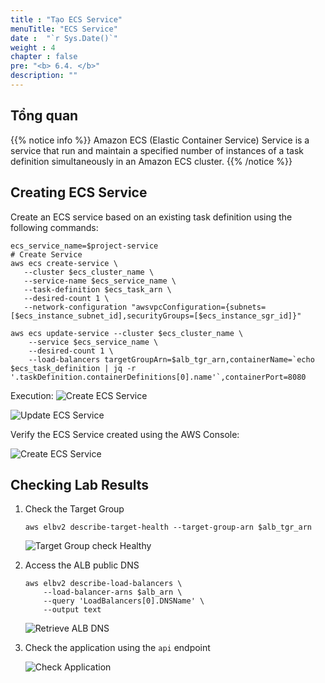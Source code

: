 ```yaml
---
title : "Tạo ECS Service"
menuTitle: "ECS Service"
date :  "`r Sys.Date()`" 
weight : 4
chapter : false
pre: "<b> 6.4. </b>"
description: ""
---
```


## Tổng quan

{{% notice info %}}
Amazon ECS (Elastic Container Service) Service is a service that run and maintain a specified number of instances of a task definition simultaneously in an Amazon ECS cluster.
{{% /notice %}}

## Creating ECS Service

Create an ECS service based on an existing task definition using the following commands:

```shell
ecs_service_name=$project-service
# Create Service
aws ecs create-service \
   --cluster $ecs_cluster_name \
   --service-name $ecs_service_name \
   --task-definition $ecs_task_arn \
   --desired-count 1 \
   --network-configuration "awsvpcConfiguration={subnets=[$ecs_instance_subnet_id],securityGroups=[$ecs_instance_sgr_id]}" 

aws ecs update-service --cluster $ecs_cluster_name \
    --service $ecs_service_name \
    --desired-count 1 \
    --load-balancers targetGroupArn=$alb_tgr_arn,containerName=`echo $ecs_task_definition | jq -r '.taskDefinition.containerDefinitions[0].name'`,containerPort=8080
```

Execution:
![Create ECS Service](/fcj-workshop2/images/6-ecs/6.4-service/6.4.1.png)

![Update ECS Service](/fcj-workshop2/images/6-ecs/6.4-service/6.4.2.png)

Verify the ECS Service created using the AWS Console:

![Create ECS Service](/fcj-workshop2/images/6-ecs/6.4-service/6.4.3.png)

## Checking Lab Results

1. Check the Target Group

    ```shell
    aws elbv2 describe-target-health --target-group-arn $alb_tgr_arn
    ```

    ![Target Group check Healthy](/fcj-workshop2/images/6-ecs/6.4-service/6.4.6.png)

2. Access the ALB public DNS

    ```shell
    aws elbv2 describe-load-balancers \
        --load-balancer-arns $alb_arn \
        --query 'LoadBalancers[0].DNSName' \
        --output text
    ```
    
    ![Retrieve ALB DNS](/fcj-workshop2/images/6-ecs/6.4-service/6.4.5.png)

3. Check the application using the `api` endpoint

    ![Check Application](/fcj-workshop2/images/6-ecs/6.4-service/6.4.4.png)